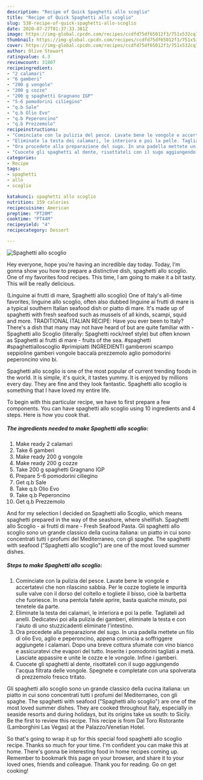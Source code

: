 ```yaml
---
description: "Recipe of Quick Spaghetti allo scoglio"
title: "Recipe of Quick Spaghetti allo scoglio"
slug: 538-recipe-of-quick-spaghetti-allo-scoglio
date: 2020-07-27T01:37:33.381Z
image: https://img-global.cpcdn.com/recipes/ccdfd75df65012f3/751x532cq70/spaghetti-allo-scoglio-recipe-main-photo.jpg
thumbnail: https://img-global.cpcdn.com/recipes/ccdfd75df65012f3/751x532cq70/spaghetti-allo-scoglio-recipe-main-photo.jpg
cover: https://img-global.cpcdn.com/recipes/ccdfd75df65012f3/751x532cq70/spaghetti-allo-scoglio-recipe-main-photo.jpg
author: Olive Stewart
ratingvalue: 4.3
reviewcount: 31807
recipeingredient:
- "2 calamari"
- "6 gamberi"
- "200 g vongole"
- "200 g cozze"
- "200 g spaghetti Gragnano IGP"
- "5-6 pomodorini ciliegino"
- "q.b Sale"
- "q.b Olio Evo"
- "q.b Peperoncino"
- "q.b Prezzemolo"
recipeinstructions:
- "Cominciate con la pulizia del pesce. Lavate bene le vongole e accertatevi che non rilascino sabbia. Per le cozze togliete le impurità sulle valve con il dorso del coltello e togliete il bisso, cioè la barbetta che fuoriesce. In una pentola fatele aprire, basta qualche minuto, poi tenetele da parte."
- "Eliminate la testa dei calamari, le interiora e poi la pelle. Tagliateli ad anelli. Dedicatevi poi alla pulizia dei gamberi, eliminate la testa e con l&#39;aiuto di uno stuzzicadenti eliminate l&#39;intestino."
- "Ora procedete alla preparazione del sugo. In una padella mettete un filo di olio Evo, aglio e peperoncino, appena comincia a soffriggere aggiungete i calamari. Dopo una breve cottura sfumate con vino bianco e assicuratevi che evapori del tutto. Inserite i pomodorini tagliati a metà. Lasciate appassire e unite le cozze e le vongole. Infine i gamberi."
- "Cuocete gli spaghetti al dente, risottateli con il sugo aggiungendo l&#39;acqua filtrata delle vongole. Spegnete e completate con una spolverata di prezzemolo fresco tritato."
categories:
- Recipe
tags:
- spaghetti
- allo
- scoglio

katakunci: spaghetti allo scoglio 
nutrition: 159 calories
recipecuisine: American
preptime: "PT20M"
cooktime: "PT44M"
recipeyield: "4"
recipecategory: Dessert

---
```



![Spaghetti allo scoglio](https://img-global.cpcdn.com/recipes/ccdfd75df65012f3/751x532cq70/spaghetti-allo-scoglio-recipe-main-photo.jpg)

Hey everyone, hope you're having an incredible day today. Today, I'm gonna show you how to prepare a distinctive dish, spaghetti allo scoglio. One of my favorites food recipes. This time, I am going to make it a bit tasty. This will be really delicious.

(Linguine ai frutti di mare, Spaghetti allo scoglio) One of Italy&#39;s all-time favorites, linguine allo scoglio, often also dubbed linguine ai frutti di mare is a typical southern Italian seafood dish or piatto di mare. It&#39;s made up of spaghetti with fresh seafood such as mussels of all kinds, scampi, squid and more. TRADITIONAL ITALIAN RECIPE: Have you ever been to Italy? There&#39;s a dish that many may not have heard of but are quite familiar with - Spaghetti allo Scoglio (literally: Spaghetti rock/reef style) but often known as Spaghetti ai frutti di mare - fruits of the sea. #spaghetti #spaghettialloscoglio #primipiatti INGREDIENTI gamberoni scampo seppioline gamberi vongole baccalà prezzemolo aglio pomodorini peperoncino vino bi.

Spaghetti allo scoglio is one of the most popular of current trending foods in the world. It is simple, it's quick, it tastes yummy. It is enjoyed by millions every day. They are fine and they look fantastic. Spaghetti allo scoglio is something that I have loved my entire life.


To begin with this particular recipe, we have to first prepare a few components. You can have spaghetti allo scoglio using 10 ingredients and 4 steps. Here is how you cook that.

<!--inarticleads1-->

##### The ingredients needed to make Spaghetti allo scoglio:

1. Make ready 2 calamari
1. Take 6 gamberi
1. Make ready 200 g vongole
1. Make ready 200 g cozze
1. Take 200 g spaghetti Gragnano IGP
1. Prepare 5-6 pomodorini ciliegino
1. Get q.b Sale
1. Take q.b Olio Evo
1. Take q.b Peperoncino
1. Get q.b Prezzemolo


And for my selection I decided on Spaghetti allo Scoglio, which means spaghetti prepared in the way of the seashore, where shellfish. Spaghetti allo Scoglio - ai frutti di mare - Fresh Seafood Pasta. Gli spaghetti allo scoglio sono un grande classico della cucina italiana: un piatto in cui sono concentrati tutti i profumi del Mediterraneo, con gli spaghe. The spaghetti with seafood (&#34;Spaghetti allo scoglio&#34;) are one of the most loved summer dishes. 

<!--inarticleads2-->

##### Steps to make Spaghetti allo scoglio:

1. Cominciate con la pulizia del pesce. Lavate bene le vongole e accertatevi che non rilascino sabbia. Per le cozze togliete le impurità sulle valve con il dorso del coltello e togliete il bisso, cioè la barbetta che fuoriesce. In una pentola fatele aprire, basta qualche minuto, poi tenetele da parte.
1. Eliminate la testa dei calamari, le interiora e poi la pelle. Tagliateli ad anelli. Dedicatevi poi alla pulizia dei gamberi, eliminate la testa e con l&#39;aiuto di uno stuzzicadenti eliminate l&#39;intestino.
1. Ora procedete alla preparazione del sugo. In una padella mettete un filo di olio Evo, aglio e peperoncino, appena comincia a soffriggere aggiungete i calamari. Dopo una breve cottura sfumate con vino bianco e assicuratevi che evapori del tutto. Inserite i pomodorini tagliati a metà. Lasciate appassire e unite le cozze e le vongole. Infine i gamberi.
1. Cuocete gli spaghetti al dente, risottateli con il sugo aggiungendo l&#39;acqua filtrata delle vongole. Spegnete e completate con una spolverata di prezzemolo fresco tritato.


Gli spaghetti allo scoglio sono un grande classico della cucina italiana: un piatto in cui sono concentrati tutti i profumi del Mediterraneo, con gli spaghe. The spaghetti with seafood (&#34;Spaghetti allo scoglio&#34;) are one of the most loved summer dishes. They are cooked throughout Italy, especially in seaside resorts and during holidays, but its origins take us south: to Sicily. Be the first to review this recipe. This recipe is from Dal Toro Ristorante (Lamborghini Las Vegas) at the Palazzo/Venetian Hotel. 

So that's going to wrap it up for this special food spaghetti allo scoglio recipe. Thanks so much for your time. I'm confident you can make this at home. There's gonna be interesting food in home recipes coming up. Remember to bookmark this page on your browser, and share it to your loved ones, friends and colleague. Thank you for reading. Go on get cooking!
